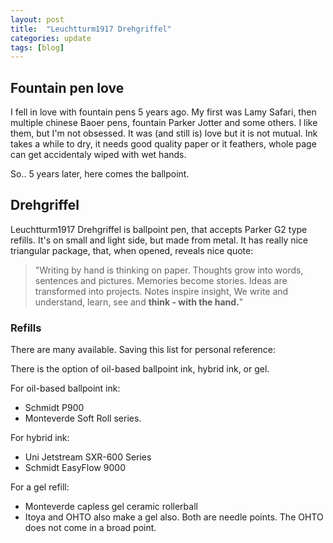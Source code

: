 ```yaml
---
layout: post
title:  "Leuchtturm1917 Drehgriffel"
categories: update
tags: [blog]
---
```

## Fountain pen love

I fell in love with fountain pens 5 years ago. My first was Lamy Safari, then
multiple chinese Baoer pens, fountain Parker Jotter and some others.
I like them, but I'm not obsessed. It was (and still is) love but it
is not mutual. Ink takes a while to dry, it needs good quality paper or it feathers,
whole page can get accidentaly wiped with wet hands.

So.. 5 years later, here comes the ballpoint.

## Drehgriffel
Leuchtturm1917 Drehgriffel is ballpoint pen, that accepts Parker G2 type refills.
It's on small and light side, but made from metal. It has really nice triangular
package, that, when opened, reveals nice quote:

> "Writing by hand is thinking on paper. Thoughts grow into words, sentences and pictures.
Memories become stories. Ideas are transformed into projects. Notes inspire insight,
We write and understand, learn, see and **think - with the hand.**"

### Refills

There are many available. Saving this list for personal reference:

There is the option of oil-based ballpoint ink, hybrid ink, or gel.

For oil-based ballpoint ink:
* Schmidt P900
* Monteverde Soft Roll series.

For hybrid ink:
* Uni Jetstream SXR-600 Series
* Schmidt EasyFlow 9000

For a gel refill:
* Monteverde capless gel ceramic rollerball
* Itoya and OHTO also make a gel also. Both are needle points. The OHTO does not come in a broad point.
